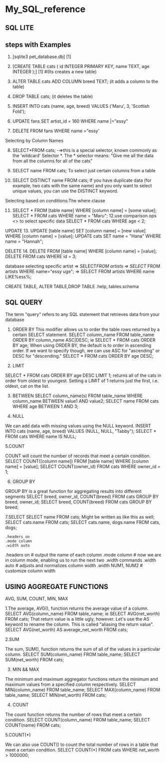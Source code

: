 # My_SQL_reference
## SQL LITE
## steps with Examples

1. [sqlite3 pet_database.db] [1]

2. [CREATE TABLE cats (
  id INTEGER PRIMARY KEY,
  name TEXT,
  age INTEGER
);] [1]
#(Its creates a new table)

3. ALTER TABLE cats ADD COLUMN breed TEXT; (it adds a column to the table)

4. DROP TABLE cats;  (it deletes the table)

5. INSERT INTO cats (name, age, breed) VALUES ('Maru', 3, 'Scottish Fold');

6. UPDATE fans
SET artist_id = 160
WHERE
name |="essy"

7. DELETE FROM fans WHERE name ="essy'

Selecting by Column Names

8. SELECT*FROM cats; -=>this is a special selector, known commonly as the 'wildcard' Selector *.
The * selector means: "Give me all the data from all the columns for all of the cats"

9. SELECT name FROM cats;
To select just certain columns from a table

10. SELECT DISTINCT name FROM cats;
If you have duplicate data (for example, two cats with the same name) and you only want to select unique values, you can use the DISTINCT keyword.

Selecting based on conditions:The where clause

11. SELECT * FROM [table name] WHERE [column name] = [some value];
SELECT * FROM cats WHERE name = "Maru";
12.use comparison ops <> to select specific data
 SELECT * FROM cats WHERE age < 2;

UPDATE
13. UPDATE [table name] SET [column name] = [new value] WHERE [column name] = [value];
UPDATE cats SET name = "Hana" WHERE name = "Hannah";

DELETE
14. DELETE FROM [table name] WHERE [column name] = [value];
DELETE FROM cats WHERE id = 3;




database selecting specific artist
=> SELECT*FROM artists
=> SELECT* FROM artists WHERE name="essy uge";
=>  SELECT FROM artists WHERE name LIKE%ess%;

CREATE TABLE, ALTER TABLE,DROP TABLE
.help,.tables.schema

## SQL QUERY

The term "query" refers to any SQL statement that retrieves data from your database

1. ORDER BY
 This modifier allows us to order the table rows returned by a certain SELECT statement.
SELECT column_name FROM table_name ORDER BY column_name ASC|DESC;
ie SELECT * FROM cats ORDER BY age;
When using ORDER BY, the default is to order in ascending order. If we want to specify though, we can use ASC for "ascending" or DESC for "descending."
SELECT * FROM cats ORDER BY age DESC;

 2. LIMIT

SELECT * FROM cats ORDER BY age DESC LIMIT 1;
returns all of the cats in order from oldest to youngest. Setting a LIMIT of 1 returns just the first, i.e. oldest, cat on the list.

3. BETWEEN
SELECT column_name(s) FROM table_name WHERE column_name BETWEEN value1 AND value2;
SELECT name FROM cats WHERE age BETWEEN 1 AND 3;

4. NULL

 We can add data with missing values using the NULL keyword.
INSERT INTO cats (name, age, breed) VALUES (NULL, NULL, "Tabby");
SELECT * FROM cats WHERE name IS NULL;

5.COUNT

COUNT will count the number of records that meet a certain condition.
SELECT COUNT([column name]) FROM [table name] WHERE [column name] = [value];
SELECT COUNT(owner_id) FROM cats WHERE owner_id = 1;

6. GROUP BY

GROUP BY is a great function for aggregating results into different segments
SELECT breed, owner_id, COUNT(breed) FROM cats GROUP BY breed, owner_id;
SELECT breed, COUNT(breed) FROM cats GROUP BY breed;

7.SELECT
SELECT name FROM cats;
Might be written as like this as well;
SELECT cats.name FROM cats;
SELECT cats.name, dogs.name FROM cats, dogs;




    .headers on
    .mode column
    .width auto


.headers on      # output the name of each column
.mode column     # now we are in column mode, enabling us to run the next two .width commands
.width auto      # adjusts and normalizes column width
.width NUM1, NUM2 # customize column width

## USING AGGREGATE FUNCTIONS

AVG, SUM, COUNT, MIN, MAX

1.The average, AVG(), function returns the average value of a column.
SELECT AVG(column_name) FROM table_name;
ie SELECT AVG(net_worth) FROM cats;
That return value is a little ugly, however. Let's use the AS keyword to rename the column. This is called "aliasing the return value".
SELECT AVG(net_worth) AS average_net_worth FROM cats;

2.SUM

The sum, SUM(), function returns the sum of all of the values in a particular column.
SELECT SUM(column_name) FROM table_name;
SELECT SUM(net_worth) FROM cats;


3. MIN && MAX

The minimum and maximum aggregator functions return the minimum and maximum values from a specified column respectively.
SELECT MIN(column_name) FROM table_name;
SELECT MAX(column_name) FROM table_name;
SELECT MIN(net_worth) FROM cats;

4. COUNT

The count function returns the number of rows that meet a certain condition.
SELECT COUNT(column_name) FROM table_name;
SELECT COUNT(name) FROM cats;

5.COUNT(*)

We can also use COUNT() to count the total number of rows in a table that meet a certain condition.
SELECT COUNT(*) FROM cats WHERE net_worth > 1000000;